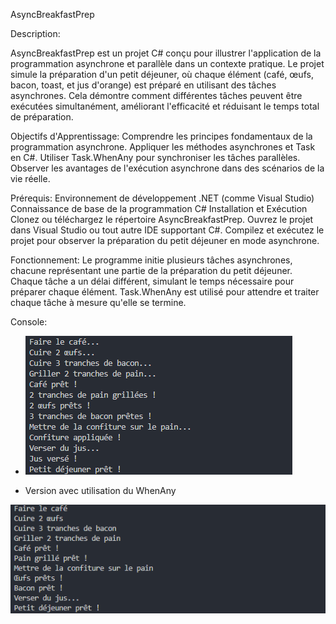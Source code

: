 AsyncBreakfastPrep

Description:

AsyncBreakfastPrep est un projet C# conçu pour illustrer l'application de la programmation asynchrone et parallèle dans un contexte pratique. Le projet simule la préparation d'un petit déjeuner, où chaque élément (café, œufs, bacon, toast, et jus d'orange) est préparé en utilisant des tâches asynchrones. Cela démontre comment différentes tâches peuvent être exécutées simultanément, améliorant l'efficacité et réduisant le temps total de préparation.

Objectifs d'Apprentissage:
Comprendre les principes fondamentaux de la programmation asynchrone.
Appliquer les méthodes asynchrones et Task en C#.
Utiliser Task.WhenAny pour synchroniser les tâches parallèles.
Observer les avantages de l'exécution asynchrone dans des scénarios de la vie réelle.

Prérequis:
Environnement de développement .NET (comme Visual Studio)
Connaissance de base de la programmation C#
Installation et Exécution
Clonez ou téléchargez le répertoire AsyncBreakfastPrep.
Ouvrez le projet dans Visual Studio ou tout autre IDE supportant C#.
Compilez et exécutez le projet pour observer la préparation du petit déjeuner en mode asynchrone.

Fonctionnement:
Le programme initie plusieurs tâches asynchrones, chacune représentant une partie de la préparation du petit déjeuner. Chaque tâche a un délai différent, simulant le temps nécessaire pour préparer chaque élément. Task.WhenAny est utilisé pour attendre et traiter chaque tâche à mesure qu'elle se termine.

Console:
- ![Alt text](image.png)

- Version avec utilisation du WhenAny 

![Alt text](image-1.png)